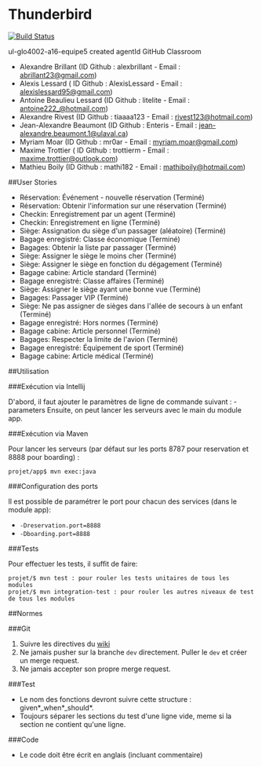 # Thunderbird

[![Build Status](https://travis-ci.com/GLO4002UL/ul-glo4002-a16-equipe5.svg?token=929Wmi9HboocHyKUmiTr&branch=master)](https://travis-ci.com/GLO4002UL/ul-glo4002-a16-equipe5)

ul-glo4002-a16-equipe5 created agentId GitHub Classroom

- Alexandre Brillant (ID Github : alexbrillant - Email : abrillant23@gmail.com)
- Alexis Lessard ( ID Github : AlexisLessard - Email : alexislessard95@gmail.com)
- Antoine Beaulieu Lessard (ID Github : litelite - Email : antoine222_@hotmail.com)
- Alexandre Rivest (ID Github : tiaaaa123 - Email : rivest123@hotmail.com)
- Jean-Alexandre Beaumont (ID Github : Enteris - Email : jean-alexandre.beaumont.1@ulaval.ca)
- Myriam Moar (ID Github : mr0ar - Email : myriam.moar@gmail.com)
- Maxime Trottier ( ID Github : trottierm - Email : maxime.trottier@outlook.com)
- Mathieu Boily (ID Github : mathi182 - Email : mathiboily@hotmail.com)

##User Stories

- Réservation: Événement - nouvelle réservation (Terminé)
- Réservation: Obtenir l'information sur une réservation (Terminé)
- Checkin: Enregistrement par un agent (Terminé)
- Checkin: Enregistrement en ligne (Terminé)
- Siège: Assignation du siège d'un passager (aléatoire) (Terminé)
- Bagage enregistré: Classe économique (Terminé)
- Bagages: Obtenir la liste par passager (Terminé)
- Siège: Assigner le siège le moins cher (Terminé)
- Siège: Assigner le siège en fonction du dégagement (Terminé)
- Bagage cabine: Article standard (Terminé)
- Bagage enregistré: Classe affaires (Terminé)
- Siège: Assigner le siège ayant une bonne vue (Terminé)
- Bagages: Passager VIP (Terminé)
- Siège: Ne pas assigner de sièges dans l'allée de secours à un enfant (Terminé)
- Bagage enregistré: Hors normes (Terminé)
- Bagage cabine: Article personnel (Terminé)
- Bagages: Respecter la limite de l'avion (Terminé)
- Bagage enregistré: Équipement de sport (Terminé)
- Bagage cabine: Article médical (Terminé)


##Utilisation

###Exécution via Intellij

D'abord, il faut ajouter le paramètres de ligne de commande suivant : -parameters
Ensuite, on peut lancer les serveurs avec le main du module app.

###Exécution via Maven

Pour lancer les serveurs (par défaut sur les ports 8787 pour reservation et 8888 pour boarding) :
```
projet/app$ mvn exec:java
```

###Configuration des ports

Il est possible de paramétrer le port pour chacun des services (dans le module app):
- `-Dreservation.port=8888`
- `-Dboarding.port=8888`

###Tests

Pour effectuer les tests, il suffit de faire:
```
projet/$ mvn test : pour rouler les tests unitaires de tous les modules
projet/$ mvn integration-test : pour rouler les autres niveaux de test de tous les modules
```

##Normes

###Git

1. Suivre les directives du [wiki](http://ulaval.qualitelogicielle.ca/wiki/documentation/gestion-equipes/flot-travail-git)
2. Ne jamais pusher sur la branche `dev` directement. Puller le `dev` et créer un merge request.
3. Ne jamais accepter son propre merge request.

###Test

* Le nom des fonctions devront suivre cette structure : given*_when*_should*.
* Toujours séparer les sections du test d'une ligne vide, meme si la section ne contient qu'une ligne.

###Code
* Le code doit être écrit en anglais (incluant commentaire)
